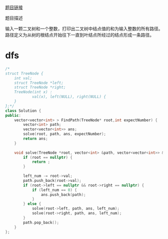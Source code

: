 [题目链接][1]

题目描述

输入一颗二叉树和一个整数，打印出二叉树中结点值的和为输入整数的所有路径。路径定义为从树的根结点开始往下一直到叶结点所经过的结点形成一条路径。

# dfs
```cpp
/*
struct TreeNode {
    int val;
    struct TreeNode *left;
    struct TreeNode *right;
    TreeNode(int x) :
            val(x), left(NULL), right(NULL) {
    }
};*/
class Solution {
public:
    vector<vector<int> > FindPath(TreeNode* root,int expectNumber) {
        vector<int> path;
        vector<vector<int>> ans;
        solve(root, path, ans, expectNumber);
        return ans;
    }
    
    void solve(TreeNode *root, vector<int> &path, vector<vector<int>> &ans, int left_num) {
        if (root == nullptr) {
            return ;
        }
        
        left_num -= root->val;
        path.push_back(root->val);
        if (root->left == nullptr && root->right == nullptr) {
            if (left_num == 0) {
                ans.push_back(path);
            }
        } else {
            solve(root->left, path, ans, left_num);
            solve(root->right, path, ans, left_num);
        }
        path.pop_back();
    }
};
```


[1]: http://www.nowcoder.com/practice/b736e784e3e34731af99065031301bca?tpId=8&tqId=11018&rp=2&ru=/ta/cracking-the-coding-interview&qru=/ta/cracking-the-coding-interview/question-ranking